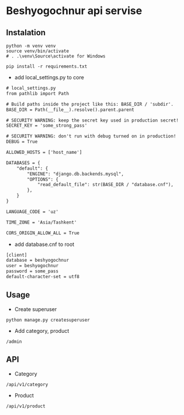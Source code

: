 # Beshyogochnur api servise

## Instalation

```shell
python -m venv venv
source venv/bin/activate
# . .\venv\Source\activate for Windows

pip install -r requirements.txt
```

* add local_settings.py to core
```txt
# local_settings.py
from pathlib import Path

# Build paths inside the project like this: BASE_DIR / 'subdir'.
BASE_DIR = Path(__file__).resolve().parent.parent

# SECURITY WARNING: keep the secret key used in production secret!
SECRET_KEY = 'some_strong_pass'

# SECURITY WARNING: don't run with debug turned on in production!
DEBUG = True

ALLOWED_HOSTS = ['host_name']

DATABASES = {
    "default": {
        "ENGINE": "django.db.backends.mysql",
        "OPTIONS": {
            "read_default_file": str(BASE_DIR / "database.cnf"),
        },
    }
}

LANGUAGE_CODE = 'uz'

TIME_ZONE = 'Asia/Tashkent'

CORS_ORIGIN_ALLOW_ALL = True
```

* add database.cnf to root

```txt
[client]
database = beshyogochnur
user = beshyogochnur
password = some_pass
default-character-set = utf8
```

## Usage

* Create superuser

```shell
python manage.py createsuperuser
```

* Add category, product

```shell
/admin
```

## API

* Category

```shell
/api/v1/category
```

* Product

```shell
/api/v1/product
```